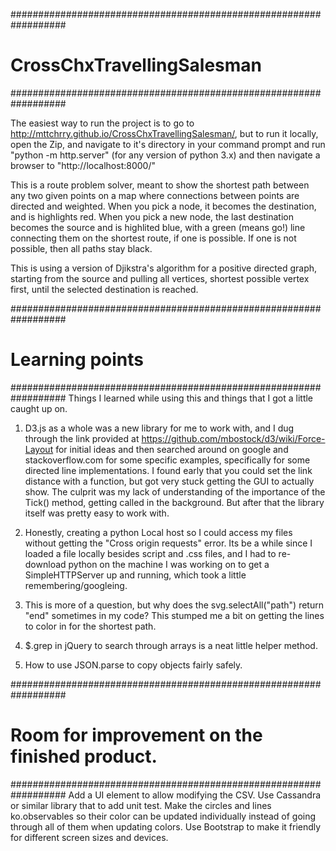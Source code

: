 ##################################################################
# CrossChxTravellingSalesman
##################################################################

The easiest way to run the project is to go to http://mttchrry.github.io/CrossChxTravellingSalesman/, but to run it locally, open the Zip, and navigate to it's directory in your command prompt and run "python -m http.server" (for any version of python 3.x) and then navigate a browser to "http://localhost:8000/"

This is a route problem solver, meant to show the shortest path between any two given points on a map where connections between points are directed and weighted.  When you pick a node, it becomes the destination, and is highlights red.  When you pick a new node, the last destination becomes the source and is highlited blue, with a green (means go!) line connecting them on the shortest route, if one is possible. If one is not possible, then all paths stay black. 

This is using a version of Djikstra's algorithm for a positive directed graph, starting from the source and pulling all vertices, shortest possible vertex first, until the selected destination is reached. 

##################################################################
# Learning points
##################################################################
Things I learned while using this and things that I got a little caught up on.  

1. D3.js as a whole was a new library for me to work with, and I dug through the link provided at https://github.com/mbostock/d3/wiki/Force-Layout for initial ideas and then searched around on google and stackoverflow.com for some specific examples, specifically for some directed line implementations. I found early that you could set the link distance with a function, but got very stuck getting the GUI to actually show.  The culprit was my lack of understanding of the importance of the Tick() method, getting called in the background.  But after that the library itself was pretty easy to work with. 

2. Honestly, creating a python Local host so I could access my files without getting the "Cross origin requests" error. Its be a while since I loaded a file locally besides script and .css files, and I had to re-download python on the machine I was working on to get a SimpleHTTPServer up and running, which took a little remembering/googleing.

3. This is more of a question, but why does the svg.selectAll("path") return "end" sometimes in my code? This stumped me a bit on getting the lines to color in for the shortest path. 

4. $.grep in jQuery to search through arrays is a neat little helper method.

5. How to use JSON.parse to copy objects fairly safely.

##################################################################
# Room for improvement on the finished product. 
##################################################################
Add a UI element to allow modifying the CSV. Use Cassandra or similar library that to add unit test. Make the circles and lines ko.observables so their color can be updated individually instead of going through all of them when updating colors. Use Bootstrap to make it friendly for different screen sizes and devices. 